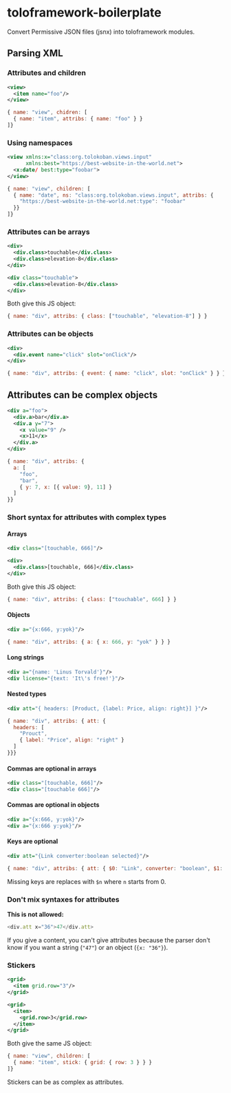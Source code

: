# toloframework-boilerplate
Convert Permissive JSON files (jsnx) into toloframework modules.

## Parsing XML

### Attributes and children
```xml
<view>
  <item name="foo"/>
</view>
```

```js
{ name: "view", chidren: [
  { name: "item", attribs: { name: "foo" } }
]}
```

### Using namespaces
```xml
<view xmlns:x="class:org.tolokoban.views.input"
      xmlns:best="https://best-website-in-the-world.net">
  <x:date/ best:type="foobar">
</view>
```

```js
{ name: "view", children: [
  { name: "date", ns: "class:org.tolokoban.views.input", attribs: {
    "https://best-website-in-the-world.net:type": "foobar"
  }}
]}
```

### Attributes can be arrays
```xml
<div>
  <div.class>touchable</div.class>
  <div.class>elevation-8</div.class>
</div>
```
```xml
<div class="touchable">
  <div.class>elevation-8</div.class>
</div>
```
Both give this JS object:
```js
{ name: "div", attribs: { class: ["touchable", "elevation-8"] } }
```

### Attributes can be objects
```xml
<div>
  <div.event name="click" slot="onClick"/>
</div>
```
```js
{ name: "div", attribs: { event: { name: "click", slot: "onClick" } } }
```

## Attributes can be complex objects
```xml
<div a="foo">
  <div.a>bar</div.a>
  <div.a y="7">
    <x value="9" />
    <x>11</x>
  </div.a>
</div>
```
```js
{ name: "div", attribs: {
  a: [
    "foo",
    "bar",
    { y: 7, x: [{ value: 9}, 11] }
  ]
}}
```

### Short syntax for attributes with complex types
#### Arrays
```xml
<div class="[touchable, 666]"/>
```
```xml
<div>
  <div.class>[touchable, 666]</div.class>
</div>
```
Both give this JS object:
```js
{ name: "div", attribs: { class: ["touchable", 666] } }
```
#### Objects
```xml
<div a="{x:666, y:yok}"/>
```
```js
{ name: "div", attribs: { a: { x: 666, y: "yok" } } }
```
#### Long strings
```xml
<div a="{name: 'Linus Torvald'}"/>
<div license="{text: 'It\'s free!'}"/>
```
#### Nested types
```xml
<div att="{ headers: [Product, {label: Price, align: right}] }"/>
```
```js
{ name: "div", attribs: { att: {
  headers: [
    "Prouct",
    { label: "Price", align: "right" }
  ]
}}}
```
#### Commas are optional in arrays
```xml
<div class="[touchable, 666]"/>
<div class="[touchable 666]"/>
```
#### Commas are optional in objects
```xml
<div a="{x:666, y:yok}"/>
<div a="{x:666 y:yok}"/>
```
#### Keys are optional
```xml
<div att="{Link converter:boolean selected}"/>
```
```js
{ name: "div", attribs: { att: { $0: "Link", converter: "boolean", $1: "selected" } } }
```
Missing keys are replaces with `$n` where `n` starts from 0.

### Don't mix syntaxes for attributes
__This is not allowed:__
```js
<div.att x="36">47</div.att>
```
If you give a content, you can't give attributes because the parser don't know if you want a string (`"47"`) or an object (`{x: "36"}`).

### Stickers
```xml
<grid>
  <item grid.row="3"/>
</grid>
```
```xml
<grid>
  <item>
    <grid.row>3</grid.row>
  </item>
</grid>
```
Both give the same JS object:
```js
{ name: "view", children: [
  { name: "item", stick: { grid: { row: 3 } } }
]}
```
Stickers can be as complex as attributes.
